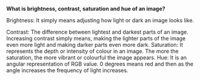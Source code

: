 **What is brightness, contrast, saturation and hue of an image?**

Brightness: It simply means adjusting how light or dark an image looks like.

Contrast: The difference between lightest and darkest parts of an image. Increasing contrast simply means, making the lighter parts of the image even more light and making darker parts even more dark.
Saturation: It represents the depth or intensity of colour in an image. The more the saturation, the more vibrant or colourful the image appears.
Hue: It is an angular representation of RGB value. 0 degrees means red and then as the angle increases the frequency of light increases.
